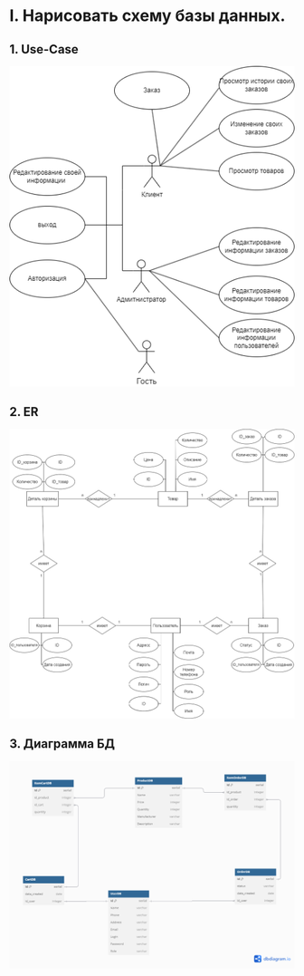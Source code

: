 # I. Нарисовать схему базы данных.
## 1. Use-Case  

![Use-Case](./img/user_case.png)

## 2. ER 

![ER](./img/er_diagram.png)

## 3.  Диаграмма БД

![DB](./img/db_diagram.png)
